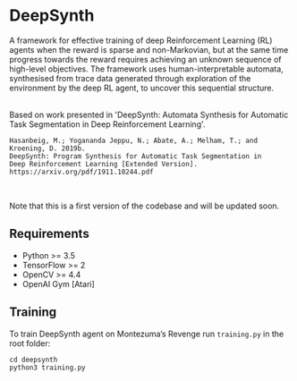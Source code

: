 # DeepSynth
A framework for effective training of deep Reinforcement Learning (RL) agents when the reward is sparse and non-Markovian, but at the same time progress towards the reward requires achieving an unknown sequence of high-level objectives. The framework uses human-interpretable automata, synthesised from trace data generated through exploration of the environment by the deep RL agent, to uncover this sequential structure.  <br/><br/>

Based on work presented in 'DeepSynth: Automata Synthesis for Automatic Task Segmentation in Deep Reinforcement Learning'.
~~~
Hasanbeig, M.; Yogananda Jeppu, N.; Abate, A.; Melham, T.; and Kroening, D. 2019b. 
DeepSynth: Program Synthesis for Automatic Task Segmentation in 
Deep Reinforcement Learning [Extended Version]. 
https://arxiv.org/pdf/1911.10244.pdf
~~~
<br/>

Note that this is a first version of the codebase and will be updated soon.

## Requirements
- Python >= 3.5
- TensorFlow >= 2
- OpenCV >= 4.4
- OpenAI Gym [Atari]

## Training

To train DeepSynth agent on Montezuma’s Revenge run `training.py` in the root folder:<br>
~~~
cd deepsynth
python3 training.py
~~~



